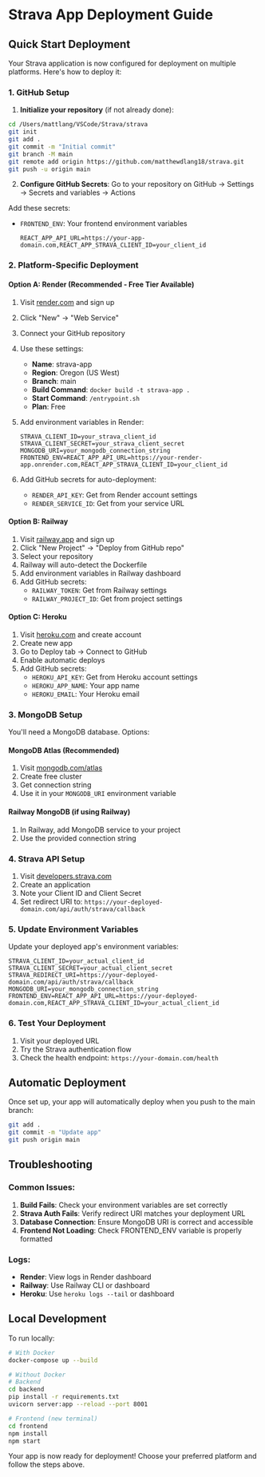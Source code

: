 # Strava App Deployment Guide

## Quick Start Deployment

Your Strava application is now configured for deployment on multiple platforms. Here's how to deploy it:

### 1. GitHub Setup

1. **Initialize your repository** (if not already done):
```bash
cd /Users/mattlang/VSCode/Strava/strava
git init
git add .
git commit -m "Initial commit"
git branch -M main
git remote add origin https://github.com/matthewdlang18/strava.git
git push -u origin main
```

2. **Configure GitHub Secrets**:
Go to your repository on GitHub → Settings → Secrets and variables → Actions

Add these secrets:
- `FRONTEND_ENV`: Your frontend environment variables
  ```
  REACT_APP_API_URL=https://your-app-domain.com,REACT_APP_STRAVA_CLIENT_ID=your_client_id
  ```

### 2. Platform-Specific Deployment

#### Option A: Render (Recommended - Free Tier Available)

1. Visit [render.com](https://render.com) and sign up
2. Click "New" → "Web Service"
3. Connect your GitHub repository
4. Use these settings:
   - **Name**: strava-app
   - **Region**: Oregon (US West)
   - **Branch**: main
   - **Build Command**: `docker build -t strava-app .`
   - **Start Command**: `/entrypoint.sh`
   - **Plan**: Free

5. Add environment variables in Render:
   ```
   STRAVA_CLIENT_ID=your_strava_client_id
   STRAVA_CLIENT_SECRET=your_strava_client_secret
   MONGODB_URI=your_mongodb_connection_string
   FRONTEND_ENV=REACT_APP_API_URL=https://your-render-app.onrender.com,REACT_APP_STRAVA_CLIENT_ID=your_client_id
   ```

6. Add GitHub secrets for auto-deployment:
   - `RENDER_API_KEY`: Get from Render account settings
   - `RENDER_SERVICE_ID`: Get from your service URL

#### Option B: Railway

1. Visit [railway.app](https://railway.app) and sign up
2. Click "New Project" → "Deploy from GitHub repo"
3. Select your repository
4. Railway will auto-detect the Dockerfile
5. Add environment variables in Railway dashboard
6. Add GitHub secrets:
   - `RAILWAY_TOKEN`: Get from Railway settings
   - `RAILWAY_PROJECT_ID`: Get from project settings

#### Option C: Heroku

1. Visit [heroku.com](https://heroku.com) and create account
2. Create new app
3. Go to Deploy tab → Connect to GitHub
4. Enable automatic deploys
5. Add GitHub secrets:
   - `HEROKU_API_KEY`: Get from Heroku account settings
   - `HEROKU_APP_NAME`: Your app name
   - `HEROKU_EMAIL`: Your Heroku email

### 3. MongoDB Setup

You'll need a MongoDB database. Options:

#### MongoDB Atlas (Recommended)
1. Visit [mongodb.com/atlas](https://mongodb.com/atlas)
2. Create free cluster
3. Get connection string
4. Use it in your `MONGODB_URI` environment variable

#### Railway MongoDB (if using Railway)
1. In Railway, add MongoDB service to your project
2. Use the provided connection string

### 4. Strava API Setup

1. Visit [developers.strava.com](https://developers.strava.com)
2. Create an application
3. Note your Client ID and Client Secret
4. Set redirect URI to: `https://your-deployed-domain.com/api/auth/strava/callback`

### 5. Update Environment Variables

Update your deployed app's environment variables:

```env
STRAVA_CLIENT_ID=your_actual_client_id
STRAVA_CLIENT_SECRET=your_actual_client_secret
STRAVA_REDIRECT_URI=https://your-deployed-domain.com/api/auth/strava/callback
MONGODB_URI=your_mongodb_connection_string
FRONTEND_ENV=REACT_APP_API_URL=https://your-deployed-domain.com,REACT_APP_STRAVA_CLIENT_ID=your_actual_client_id
```

### 6. Test Your Deployment

1. Visit your deployed URL
2. Try the Strava authentication flow
3. Check the health endpoint: `https://your-domain.com/health`

## Automatic Deployment

Once set up, your app will automatically deploy when you push to the main branch:

```bash
git add .
git commit -m "Update app"
git push origin main
```

## Troubleshooting

### Common Issues:

1. **Build Fails**: Check your environment variables are set correctly
2. **Strava Auth Fails**: Verify redirect URI matches your deployment URL
3. **Database Connection**: Ensure MongoDB URI is correct and accessible
4. **Frontend Not Loading**: Check FRONTEND_ENV variable is properly formatted

### Logs:
- **Render**: View logs in Render dashboard
- **Railway**: Use Railway CLI or dashboard
- **Heroku**: Use `heroku logs --tail` or dashboard

## Local Development

To run locally:

```bash
# With Docker
docker-compose up --build

# Without Docker
# Backend
cd backend
pip install -r requirements.txt
uvicorn server:app --reload --port 8001

# Frontend (new terminal)
cd frontend
npm install
npm start
```

Your app is now ready for deployment! Choose your preferred platform and follow the steps above.
